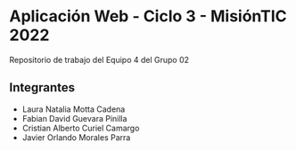 # Aplicación Web - Ciclo 3 - MisiónTIC 2022

Repositorio de trabajo del Equipo 4 del Grupo 02 

## Integrantes
* Laura Natalia Motta Cadena
* Fabian David Guevara Pinilla
* Cristian Alberto Curiel Camargo
* Javier Orlando Morales Parra

